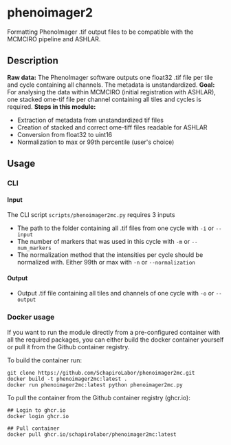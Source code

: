 # phenoimager2
Formatting PhenoImager .tif output files to be compatible with the MCMCIRO pipeline and ASHLAR.

## Description
**Raw data:**
The PhenoImager software outputs one float32 .tif file per tile and cycle containing all channels. The metadata is unstandardized. 
**Goal:**
For analysing the data within MCMCIRO (initial registration with ASHLAR), one stacked ome-tif file per channel containing all tiles and cycles is required. 
**Steps in this module:**
* Extraction of metadata from unstandardized tif files
* Creation of stacked and correct ome-tiff files readable for ASHLAR
* Conversion from float32 to uint16
* Normalization to max or 99th percentile (user's choice)

## Usage

### CLI
#### Input
The CLI script `scripts/phenoimager2mc.py` requires 3 inputs
* The path to the folder containing all .tif files from one cycle with `-i` or `--input`
* The number of markers that was used in this cycle with `-m` or `--num_markers`
* The normalization method that the intensities per cycle should be normalized with. Either 99th or max with `-n` or `--normalization`

#### Output
* Output .tif file containing all tiles and channels of one cycle with `-o` or `--output`

### Docker usage

If you want to run the module directly from a pre-configured container with all the required packages, you can either build the docker container yourself or pull it from the Github container registry.

To build the container run:

```
git clone https://github.com/SchapiroLabor/phenoimager2mc.git
docker build -t phenoimager2mc:latest .
docker run phenoimager2mc:latest python phenoimager2mc.py
```

To pull the container from the Github container registry (ghcr.io):

```
## Login to ghcr.io
docker login ghcr.io

## Pull container
docker pull ghcr.io/schapirolabor/phenoimager2mc:latest
```
